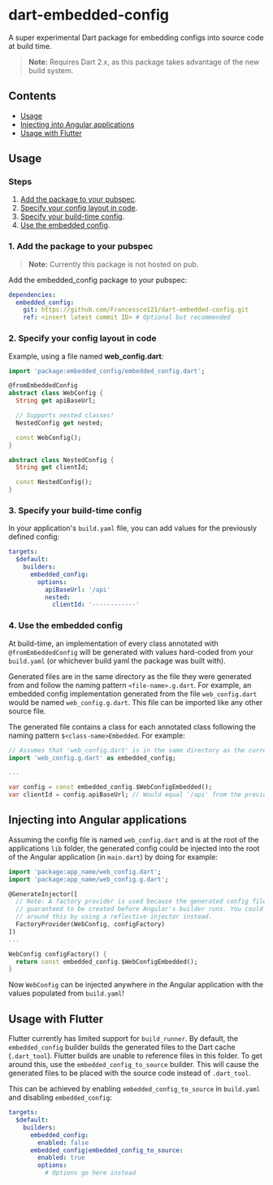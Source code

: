 # dart-embedded-config

A super experimental Dart package for embedding configs into source code at build time.

> **Note:** Requires Dart 2.x, as this package takes advantage of the new build system.

## Contents
- [Usage](#usage)
- [Injecting into Angular applications](#injecting-into-angular-applications)
- [Usage with Flutter](#usage-with-flutter)

## Usage

### Steps
1. [Add the package to your pubspec](#1-add-the-package-to-your-pubspec).
2. [Specify your config layout in code](#2-specify-your-config-layout-in-code).
3. [Specify your build-time config](#3-specify-your-build-time-config).
4. [Use the embedded config](#4-use-the-embedded-config).

### 1. Add the package to your pubspec

> **Note:** Currently this package is not hosted on pub.

Add the embedded_config package to your pubspec:
```yaml
dependencies:
  embedded_config:
    git: https://github.com/Francessco121/dart-embedded-config.git
    ref: <insert latest commit ID> # Optional but recommended
```

### 2. Specify your config layout in code

Example, using a file named **web_config.dart**:
```dart
import 'package:embedded_config/embedded_config.dart';

@fromEmbeddedConfig
abstract class WebConfig {
  String get apiBaseUrl;

  // Supports nested classes!
  NestedConfig get nested;

  const WebConfig();
}

abstract class NestedConfig {
  String get clientId;

  const NestedConfig();
}
```

### 3. Specify your build-time config
In your application's `build.yaml` file, you can add values for the previously defined config:
```yaml
targets:
  $default:
    builders:
      embedded_config:
        options:
          apiBaseUrl: '/api'
          nested:
            clientId: '------------'
```

### 4. Use the embedded config

At build-time, an implementation of every class annotated with `@fromEmbeddedConfig` will be generated with values hard-coded from your `build.yaml` (or whichever build yaml the package was built with).

Generated files are in the same directory as the file they were generated from and follow the naming pattern `<file-name>.g.dart`. For example, an embedded config implementation generated from the file `web_config.dart` would be named `web_config.g.dart`. This file can be imported like any other source file.

The generated file contains a class for each annotated class following the naming pattern `$<class-name>Embedded`. For example:
```dart
// Assumes that 'web_config.dart' is in the same directory as the current file.
import 'web_config.g.dart' as embedded_config;

...

var config = const embedded_config.$WebConfigEmbedded();
var clientId = config.apiBaseUrl; // Would equal '/api' from the previous example
```

## Injecting into Angular applications

Assuming the config file is named `web_config.dart` and is at the root of the applications `lib` folder, the generated config could be injected into the root of the Angular application (in `main.dart`) by doing for example:
```dart
import 'package:app_name/web_config.dart';
import 'package:app_name/web_config.g.dart';

@GenerateInjector([
  // Note: A factory provider is used because the generated config file is not
  // guaranteed to be created before Angular's builder runs. You could get
  // around this by using a reflective injector instead.
  FactoryProvider(WebConfig, configFactory)
])
...

WebConfig configFactory() {
  return const embedded_config.$WebConfigEmbedded();
}
```

Now `WebConfig` can be injected anywhere in the Angular application with the values populated from `build.yaml`!

## Usage with Flutter

Flutter currently has limited support for `build_runner`. By default, the `embedded_config` builder builds the generated files to the Dart cache (`.dart_tool`). Flutter builds are unable to reference files in this folder. To get around this, use the `embedded_config_to_source` builder. This will cause the generated files to be placed with the source code instead of `.dart_tool`.

This can be achieved by enabling `embedded_config_to_source` in `build.yaml` and disabling `embedded_config`:

```yaml
targets:
  $default:
    builders:
      embedded_config:
        enabled: false
      embedded_config|embedded_config_to_source:
        enabled: true
        options:
          # Options go here instead
```
